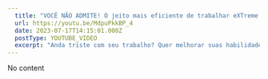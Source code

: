 ```yaml
---
  title: "VOCÊ NÃO ADMITE! O jeito mais eficiente de trabalhar eXTreme Go Horse, e o processo de centavos"
  url: https://youtu.be/MdpuPkkBP_4
  date: 2023-07-17T14:15:01.000Z
  postType: YOUTUBE_VIDEO
  excerpt: "Anda triste com seu trabalho? Quer melhorar suas habilidades? Não perca o MELHOR/PIOR JEITO DE TRABALHAR já inventado na humanidade, senhoras e senhores. Vamos falar de go Horse!"
---
```

  
  No content
  